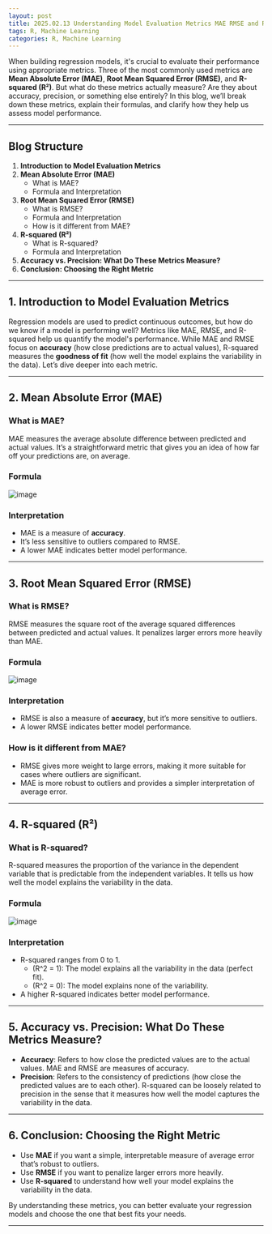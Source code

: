 ```yaml
---
layout: post
title: 2025.02.13 Understanding Model Evaluation Metrics MAE RMSE and R squared  
tags: R, Machine Learning
categories: R, Machine Learning
---
```

When building regression models, it's crucial to evaluate their performance using appropriate metrics. Three of the most commonly used metrics are **Mean Absolute Error (MAE)**, **Root Mean Squared Error (RMSE)**, and **R-squared (R²)**. But what do these metrics actually measure? Are they about accuracy, precision, or something else entirely? In this blog, we’ll break down these metrics, explain their formulas, and clarify how they help us assess model performance.  

---

## Blog Structure  
1. **Introduction to Model Evaluation Metrics**  
2. **Mean Absolute Error (MAE)**  
   - What is MAE?  
   - Formula and Interpretation  
3. **Root Mean Squared Error (RMSE)**  
   - What is RMSE?  
   - Formula and Interpretation  
   - How is it different from MAE?  
4. **R-squared (R²)**  
   - What is R-squared?  
   - Formula and Interpretation  
5. **Accuracy vs. Precision: What Do These Metrics Measure?**  
6. **Conclusion: Choosing the Right Metric**  

---

## 1. Introduction to Model Evaluation Metrics  
Regression models are used to predict continuous outcomes, but how do we know if a model is performing well? Metrics like MAE, RMSE, and R-squared help us quantify the model's performance. While MAE and RMSE focus on **accuracy** (how close predictions are to actual values), R-squared measures the **goodness of fit** (how well the model explains the variability in the data). Let’s dive deeper into each metric.  

---

## 2. Mean Absolute Error (MAE)  
### What is MAE?  
MAE measures the average absolute difference between predicted and actual values. It’s a straightforward metric that gives you an idea of how far off your predictions are, on average.  

### Formula  
![image](https://github.com/user-attachments/assets/65dcebb8-e16a-4f83-808b-b41198eabfbc)

### Interpretation  
- MAE is a measure of **accuracy**.  
- It’s less sensitive to outliers compared to RMSE.  
- A lower MAE indicates better model performance.  

---

## 3. Root Mean Squared Error (RMSE)  
### What is RMSE?  
RMSE measures the square root of the average squared differences between predicted and actual values. It penalizes larger errors more heavily than MAE.  

### Formula  
![image](https://github.com/user-attachments/assets/8e4fa028-937b-4467-8e90-547fc5a82e1a)

### Interpretation  
- RMSE is also a measure of **accuracy**, but it’s more sensitive to outliers.  
- A lower RMSE indicates better model performance.  

### How is it different from MAE?  
- RMSE gives more weight to large errors, making it more suitable for cases where outliers are significant.  
- MAE is more robust to outliers and provides a simpler interpretation of average error.  

---

## 4. R-squared (R²)  
### What is R-squared?  
R-squared measures the proportion of the variance in the dependent variable that is predictable from the independent variables. It tells us how well the model explains the variability in the data.  

### Formula  
![image](https://github.com/user-attachments/assets/6af5fd23-b2bf-4438-bffa-29533cbb7ac4)
 
### Interpretation  
- R-squared ranges from 0 to 1.  
  - \(R^2 = 1\): The model explains all the variability in the data (perfect fit).  
  - \(R^2 = 0\): The model explains none of the variability.  
- A higher R-squared indicates better model performance.  

---

## 5. Accuracy vs. Precision: What Do These Metrics Measure?  
- **Accuracy**: Refers to how close the predicted values are to the actual values. MAE and RMSE are measures of accuracy.  
- **Precision**: Refers to the consistency of predictions (how close the predicted values are to each other). R-squared can be loosely related to precision in the sense that it measures how well the model captures the variability in the data.  

---

## 6. Conclusion: Choosing the Right Metric  
- Use **MAE** if you want a simple, interpretable measure of average error that’s robust to outliers.  
- Use **RMSE** if you want to penalize larger errors more heavily.  
- Use **R-squared** to understand how well your model explains the variability in the data.  

By understanding these metrics, you can better evaluate your regression models and choose the one that best fits your needs.  

---
